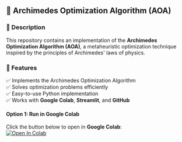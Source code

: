 ## 📌 Archimedes Optimization Algorithm (AOA)
### 🔹 Description
This repository contains an implementation of the **Archimedes Optimization Algorithm (AOA)**, a metaheuristic optimization technique inspired by the principles of Archimedes' laws of physics.
### 🚀 Features
✅ Implements the Archimedes Optimization Algorithm  
✅ Solves optimization problems efficiently  
✅ Easy-to-use Python implementation  
✅ Works with **Google Colab**, **Streamlit**, and **GitHub**  
#### Option 1: Run in Google Colab
Click the button below to open in **Google Colab**:  
[![Open In Colab](https://colab.research.google.com/assets/colab-badge.svg)](YOUR_COLAB_LINK_HERE)  
